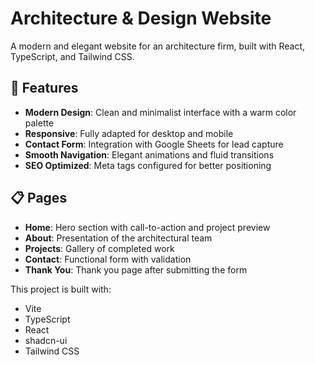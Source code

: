 # Architecture & Design Website

A modern and elegant website for an architecture firm, built with React, TypeScript, and Tailwind CSS.

## 🎨 Features

- **Modern Design**: Clean and minimalist interface with a warm color palette
- **Responsive**: Fully adapted for desktop and mobile
- **Contact Form**: Integration with Google Sheets for lead capture
- **Smooth Navigation**: Elegant animations and fluid transitions
- **SEO Optimized**: Meta tags configured for better positioning

## 📋 Pages

- **Home**: Hero section with call-to-action and project preview
- **About**: Presentation of the architectural team
- **Projects**: Gallery of completed work
- **Contact**: Functional form with validation
- **Thank You**: Thank you page after submitting the form

This project is built with:

- Vite
- TypeScript
- React
- shadcn-ui
- Tailwind CSS
